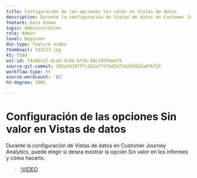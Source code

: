 ```yaml
---
title: Configuración de las opciones Sin valor en Vistas de datos
description: Durante la configuración de Vistas de datos en Customer Journey Analytics, puede elegir si desea mostrar la opción Sin valor en los informes y cómo hacerlo.
feature: Data Views
topic: Administration
role: Admin
level: Beginner
doc-type: feature video
thumbnail: 333113.jpg
kt: 7589
exl-id: f4a06ce7-dcad-4c8e-bf38-94c7dd58ee74
source-git-commit: 2b5a19397f7c2b2e775fbd5d724205922ad76f15
workflow-type: ht
source-wordcount: '62'
ht-degree: 100%

---
```


# Configuración de las opciones Sin valor en Vistas de datos

Durante la configuración de Vistas de datos en Customer Journey Analytics, puede elegir si desea mostrar la opción Sin valor en los informes y cómo hacerlo.

>[!VIDEO](https://video.tv.adobe.com/v/333113/?quality=12&learn=on)
